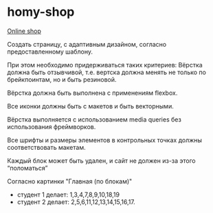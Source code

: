 # homy-shop 

<a href="https://antonbazhan.github.io/home-shop/index.html">Online shop</a>

Создать страницу, с адаптивным дизайном, согласно предоставленному шаблону.

При этом необходимо придерживаться таких критериев:
Вёрстка должна быть отзывчивой, т.е. вертска должна менять не только по брейкпоинтам, но и быть резиновой.
 
Вёрстка должна быть выполнена с применениям flexbox.
 
Все иконки должны быть с макетов и быть векторными.
 
Вёрстка выполняется с использованием media queries без использования фреймворков.

Все шрифты и размеры элементов в контрольных точках должны соответствовать макетам.

Каждый блок может быть удален, и сайт не должен из-за этого “поломаться”

Согласно картинки "Главная (по блокам)"
- студент 1 делает: 1,3,4,7,8,9,10,18,19 
- студент 2 делает: 2,5,6,11,12,13,14,15,16,17.


